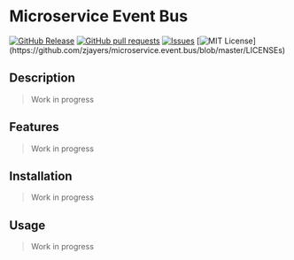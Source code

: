 # Microservice Event Bus
[![GitHub Release](https://img.shields.io/github/release/zjayers/microservice.event.bus.svg?style=flat)]()
[![GitHub pull requests](https://img.shields.io/github/issues-pr/zjayers/microservice.event.bus.svg?style=flat)]()
[![Issues](https://img.shields.io/github/issues-raw/zjayers/microservice.event.bus.svg?maxAge=25000)](https://github.com/zjayers/microservice.event.bus/issues)
[![MIT License](https://img.shields.io/apm/l/atomic-ui.svg?)](https://github.com/zjayers/microservice.event.bus/blob/master/LICENSEs)

## Description

> Work in progress

## Features

> Work in progress

## Installation

> Work in progress

## Usage

> Work in progress